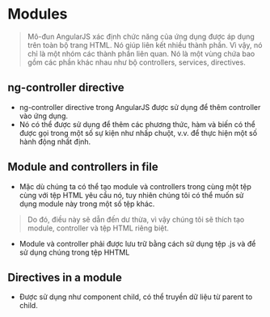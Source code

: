 # Modules

> Mô-đun AngularJS xác định chức năng của ứng dụng được áp dụng trên toàn bộ trang HTML. Nó giúp liên kết nhiều thành phần. Vì vậy, nó chỉ là một nhóm các thành phần liên quan. Nó là một vùng chứa bao gồm các phần khác nhau như bộ controllers, services, directives.

## ng-controller directive

- ng-controller directive trong AngularJS được sử dụng để thêm controller vào ứng dụng. 
- Nó có thể được sử dụng để thêm các phương thức, hàm và biến có thể được gọi trong một số sự kiện như nhấp chuột, v.v. để thực hiện một số hành động nhất định.

## Module and controllers in file

- Mặc dù chúng ta có thể tạo module và controllers trong cùng một tệp cùng với tệp HTML yêu cầu nó, tuy nhiên chúng tôi có thể muốn sử dụng module này trong một số tệp khác. 
> Do đó, điều này sẽ dẫn đến dư thừa, vì vậy chúng tôi sẽ thích tạo module, controller và tệp HTML riêng biệt. 
- Module và controller phải được lưu trữ bằng cách sử dụng tệp .js và để sử dụng chúng trong tệp HHTML

## Directives in a module

- Được sử dụng như component child, có thể truyền dữ liệu từ parent to child.